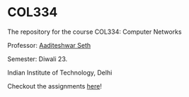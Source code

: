# COL334

The repository for the course COL334: Computer Networks

Professor: [Aaditeshwar Seth](https://www.cse.iitd.ac.in/~aseth/) 

Semester: Diwali 23.

Indian Institute of Technology, Delhi 

Checkout the assignments [here](https://github.com/AB271202/COL334-Computer-Networks/tree/main/Assignments)!
